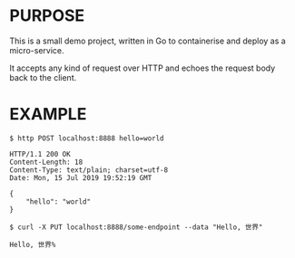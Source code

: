 # PURPOSE

This is a small demo project, written in Go to containerise and deploy as a micro-service.

It accepts any kind of request over HTTP and echoes the request body back to the client.

# EXAMPLE

```
$ http POST localhost:8888 hello=world

HTTP/1.1 200 OK
Content-Length: 18
Content-Type: text/plain; charset=utf-8
Date: Mon, 15 Jul 2019 19:52:19 GMT

{
    "hello": "world"
}
```

```
$ curl -X PUT localhost:8888/some-endpoint --data "Hello, 世界"

Hello, 世界%
```